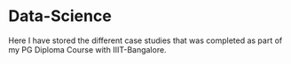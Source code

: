 # Data-Science

Here I have stored the different case studies that was completed as part of my PG Diploma Course with IIIT-Bangalore.
